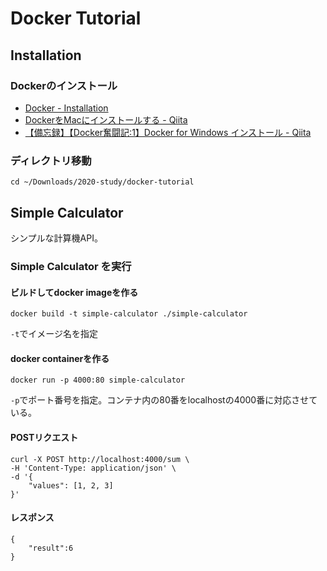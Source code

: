 # Docker Tutorial

## Installation

### Dockerのインストール

- [Docker - Installation](https://docs.docker.com/install/)
- [DockerをMacにインストールする - Qiita](https://qiita.com/kurkuru/items/127fa99ef5b2f0288b81)
- [【備忘録】【Docker奮闘記:1】Docker for Windows インストール - Qiita](https://qiita.com/manamiTakada/items/c1394e5e3358802a9446)

### ディレクトリ移動

``` change directory
cd ~/Downloads/2020-study/docker-tutorial
```

## Simple Calculator

シンプルな計算機API。

### Simple Calculator を実行

#### ビルドしてdocker imageを作る

``` build simple calculator
docker build -t simple-calculator ./simple-calculator
```

`-t`でイメージ名を指定

#### docker containerを作る

``` run simple calculator
docker run -p 4000:80 simple-calculator
```

`-p`でポート番号を指定。コンテナ内の80番をlocalhostの4000番に対応させている。

#### POSTリクエスト

``` request /sum
curl -X POST http://localhost:4000/sum \
-H 'Content-Type: application/json' \
-d '{
    "values": [1, 2, 3]
}'
```

#### レスポンス

``` response /sum
{
    "result":6
}
```
